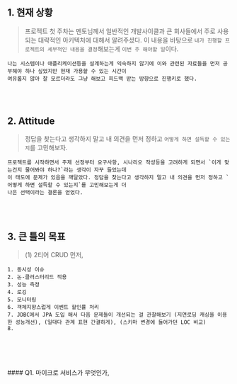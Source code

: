 
## 1. 현재 상황
> 프로젝트 첫 주차는 멘토님께서 일반적인 개발사이클과 큰 회사들에서 주로 사용되는 대략적인 아키텍처에 대해서 알려주셨다. 이 내용을 바탕으로 `내가 진행할 프로젝트의 세부적인 내용을 결정`해보는게 `이번 주 해야할 일`이다.
```
나는 시스템이나 애플리케이션등을 설계하는게 익숙하지 않기에 이와 관련된 자료들을 먼저 공부해야 하나 싶었지만 현재 가용할 수 있는 시간이
여유롭지 않아 잘 모르더라도 그냥 해보고 피드백 받는 방향으로 진행키로 했다.
```

## 


<br>

## 2. Attitude
> 정답을 찾는다고 생각하지 말고 내 의견을 먼저 정하고 `어떻게 하면 설득할 수 있는지`를 고민해보자.
```
프로젝트를 시작하면서 주제 선정부터 요구사항, 시나리오 작성등을 고려하게 되면서 `이게 맞는건지 물어봐야 하나?`라는 생각이 자꾸 들었는데
이 태도에 문제가 있음을 깨달았다. 정답을 찾는다고 생각하지 말고 내 의견을 먼저 정하고 `어떻게 하면 설득할 수 있는지`를 고민해보는게 더
나은 선택이라는 결론을 얻었다.
````

##

<br>


## 3. 큰 틀의 목표
> (1) 2티어 CRUD 먼저,
```
1. 동시성 이슈
2. 논-클러스터리드 적용
3. 성능 측정
4. 로깅
5. 모니터링
6. 객체지향스럽게 이벤트 할인률 처리
7. JDBC에서 JPA 도입 해서 다음 문제들이 개선되는 걸 관찰해보기 (지연로딩 캐싱을 이용한 성능개선), (일대다 관계 표현 간결하게), (스키마 변경에 들어가던 LOC 비교)
8. 
```


<br>
<br>
<br>
<br>
#### Q1. 마이크로 서비스가 무엇인가,

